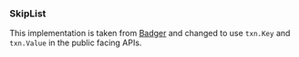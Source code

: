 ### SkipList

This implementation is taken from [Badger](https://github.com/dgraph-io/badger/tree/main/skl) and 
changed to use `txn.Key` and `txn.Value` in the public facing APIs. 